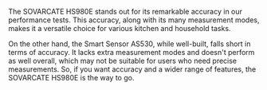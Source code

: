 The SOVARCATE HS980E stands out for its remarkable accuracy in our performance tests. This accuracy, along with its many measurement modes, makes it a versatile choice for various kitchen and household tasks.

On the other hand, the Smart Sensor AS530, while well-built, falls short in terms of accuracy. It lacks extra measurement modes and doesn't perform as well overall, which may not be suitable for users who need precise measurements. So, if you want accuracy and a wider range of features, the SOVARCATE HS980E is the way to go.